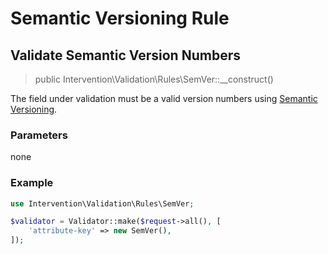 # Semantic Versioning Rule
## Validate Semantic Version Numbers

> public Intervention\Validation\Rules\SemVer::__construct()

The field under validation must be a valid version numbers using [Semantic Versioning](https://semver.org/).

### Parameters

none

### Example

```php
use Intervention\Validation\Rules\SemVer;

$validator = Validator::make($request->all(), [
    'attribute-key' => new SemVer(),
]);
```